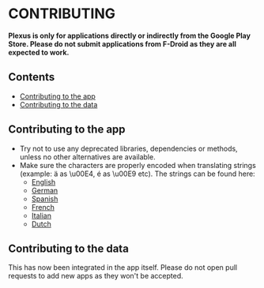 # CONTRIBUTING

**Plexus is only for applications directly or indirectly from the Google Play Store. Please do not submit applications from F-Droid as they are all expected to work.**



## Contents
- [Contributing to the app](#contributing-to-the-app)
- [Contributing to the data](#contributing-to-the-data)



## Contributing to the app
- Try not to use any deprecated libraries, dependencies or methods, unless no other alternatives are available.
- Make sure the characters are properly encoded when translating strings (example: ä as \u00E4, é as \u00E9 etc).
  The strings can be found here:
    - [English](https://github.com/techlore/Plexus-app/blob/main/app/src/main/res/values/strings.xml)
    - [German](https://github.com/techlore/Plexus-app/blob/main/app/src/main/res/values-de/strings.xml)
    - [Spanish](https://github.com/techlore/Plexus-app/blob/main/app/src/main/res/values-es/strings.xml)
    - [French](https://github.com/techlore/Plexus-app/blob/main/app/src/main/res/values-fr/strings.xml)
    - [Italian](https://github.com/techlore/Plexus-app/blob/main/app/src/main/res/values-it/strings.xml)
    - [Dutch](https://github.com/techlore/Plexus-app/blob/main/app/src/main/res/values-nl/strings.xml)



## Contributing to the data
This has now been integrated in the app itself. Please do not open pull requests to add new apps as they won't be accepted.
